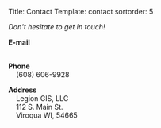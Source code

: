 Title: Contact
Template: contact
sortorder: 5

_Don't hesitate to get in touch!_

**E-mail**<br>&nbsp;&nbsp;&nbsp;&nbsp;<a id="email-address"></a>

​**Phone**<br>&nbsp;&nbsp;&nbsp;&nbsp;(608) 606-9928

**Address**<br>&nbsp;&nbsp;&nbsp;&nbsp;Legion GIS, LLC<br>&nbsp;&nbsp;&nbsp;&nbsp;112 S. Main St.<br>&nbsp;&nbsp;&nbsp;&nbsp;Viroqua WI, 54665
